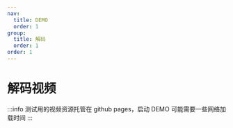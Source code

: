 ```yaml
---
nav:
  title: DEMO
  order: 1
group:
  title: 解码
  order: 1
order: 1
---
```


# 解码视频

:::info
测试用的视频资源托管在 github pages，启动 DEMO 可能需要一些网络加载时间
:::

<code src="./decode-video.tsx"></code>
